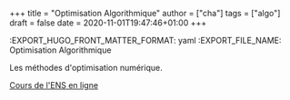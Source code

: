 +++
title = "Optimisation Algorithmique"
author = ["cha"]
tags = ["algo"]
draft = false
date = 2020-11-01T19:47:46+01:00
+++

:EXPORT\_HUGO\_FRONT\_MATTER\_FORMAT: yaml
:EXPORT\_FILE\_NAME: Optimisation Algorithmique

Les méthodes d'optimisation numérique.

[Cours de l'ENS en ligne](https://www.di.ens.fr/~aspremon/ENSM1.html)
